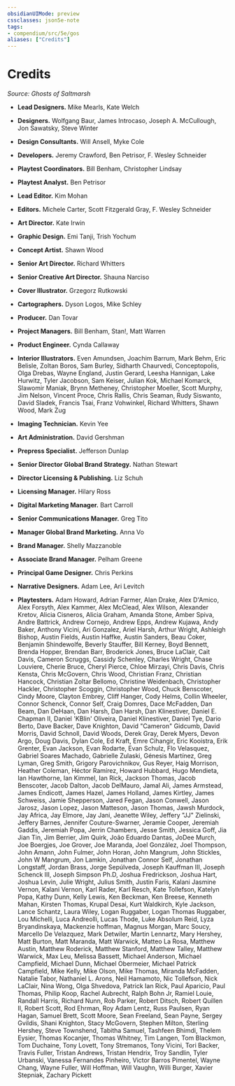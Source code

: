 ```yaml
---
obsidianUIMode: preview
cssclasses: json5e-note
tags:
- compendium/src/5e/gos
aliases: ["Credits"]
---
```

# Credits
*Source: Ghosts of Saltmarsh* 

- **Lead Designers.** Mike Mearls, Kate Welch  
- **Designers.** Wolfgang Baur, James Introcaso, Joseph A. McCullough, Jon Sawatsky, Steve Winter  
- **Design Consultants.** Will Ansell, Myke Cole  
- **Developers.** Jeremy Crawford, Ben Petrisor, F. Wesley Schneider  
- **Playtest Coordinators.** Bill Benham, Christopher Lindsay  
- **Playtest Analyst.** Ben Petrisor  
- **Lead Editor.** Kim Mohan  
- **Editors.** Michele Carter, Scott Fitzgerald Gray, F. Wesley Schneider  
- **Art Director.** Kate Irwin  
- **Graphic Design.** Emi Tanji, Trish Yochum  
- **Concept Artist.** Shawn Wood  
- **Senior Art Director.** Richard Whitters  
- **Senior Creative Art Director.** Shauna Narciso  
- **Cover Illustrator.** Grzegorz Rutkowski  
- **Cartographers.** Dyson Logos, Mike Schley  
- **Producer.** Dan Tovar  
- **Project Managers.** Bill Benham, Stan!, Matt Warren  
- **Product Engineer.** Cynda Callaway  
- **Interior Illustrators.** Even Amundsen, Joachim Barrum, Mark Behm, Eric Belisle, Zoltan Boros, Sam Burley, Sidharth Chaurvedi, Conceptopolis, Olga Drebas, Wayne England, Justin Gerard, Leesha Hannigan, Lake Hurwitz, Tyler Jacobson, Sam Keiser, Julian Kok, Michael Komarck, Slawomir Maniak, Brynn Metheney, Christopher Moeller, Scott Murphy, Jim Nelson, Vincent Proce, Chris Rallis, Chris Seaman, Rudy Siswanto, David Sladek, Francis Tsai, Franz Vohwinkel, Richard Whitters, Shawn Wood, Mark Zug  
- **Imaging Technician.** Kevin Yee  
- **Art Administration.** David Gershman  
- **Prepress Specialist.** Jefferson Dunlap  
- **Senior Director Global Brand Strategy.** Nathan Stewart  
- **Director Licensing & Publishing.** Liz Schuh  
- **Licensing Manager.** Hilary Ross  
- **Digital Marketing Manager.** Bart Carroll  
- **Senior Communications Manager.** Greg Tito  
- **Manager Global Brand Marketing.** Anna Vo  
- **Brand Manager.** Shelly Mazzanoble  
- **Associate Brand Manager.** Pelham Greene  
- **Principal Game Designer.** Chris Perkins  
- **Narrative Designers.** Adam Lee, Ari Levitch  

- **Playtesters.** Adam Howard, Adrian Farmer, Alan Drake, Alex D'Amico, Alex Forsyth, Alex Kammer, Alex McClead, Alex Wilson, Alexander Kretov, Alicia Cisneros, Alicia Graham, Amanda Stone, Amber Spiva, Andre Battrick, Andrew Cornejo, Andrew Epps, Andrew Kujawa, Andy Baker, Anthony Vicini, Ari Gonzalez, Ariel Harsh, Arthur Wright, Ashleigh Bishop, Austin Fields, Austin Haffke, Austin Sanders, Beau Coker, Benjamin Shindewolfe, Beverly Stauffer, Bill Kerney, Boyd Bennett, Brenda Hopper, Brendan Barr, Broderick Jones, Bruce LaClair, Cait Davis, Cameron Scruggs, Cassidy Schenley, Charles Wright, Chase Louviere, Cherie Bruce, Cheryl Pierce, Chloe Mirzayi, Chris Davis, Chris Kensta, Chris McGovern, Chris Wood, Christian Franz, Christian Hancock, Christian Zoltar Bellomo, Christine Weidenbach, Christopher Hackler, Christopher Scoggin, Christopher Wood, Chuck Benscoter, Cindy Moore, Clayton Embrey, Cliff Hanger, Cody Helms, Collin Wheeler, Connor Schenck, Connor Self, Craig Domres, Dace McFadden, Dan Beam, Dan DeHaan, Dan Harsh, Dan Harsh, Dan Klinestiver, Daniel E. Chapman II, Daniel 'KBlin' Oliveira, Daniel Klinestiver, Daniel Tye, Dario Berto, Dave Backer, Dave Knighton, David "Cameron" Gidcumb, David Morris, David Schnoll, David Woods, Derek Gray, Derek Myers, Devon Argo, Doug Davis, Dylan Cole, Ed Kraft, Emre Cihangir, Eric Kooistra, Erik Grenter, Evan Jackson, Evan Rodarte, Evan Schulz, Flo Velasquez, Gabriel Soares Machado, Gabrielle Zulaski, Génesis Martínez, Greg Lyman, Greg Smith, Grigory Parovichnikov, Gus Reyer, Haig Morrison, Heather Coleman, Héctor Ramírez, Howard Hubbard, Hugo Mendieta, Ian Hawthorne, Ian Kimmel, Ian Rick, Jackson Thomas, Jacob Benscoter, Jacob Dalton, Jacob DelMauro, Jamal Ali, James Armstead, James Endicott, James Hazel, James Holland, James Kirtley, James Schweiss, Jamie Shepperson, Jared Fegan, Jason Conwell, Jason Jarosz, Jason Lopez, Jason Matteson, Jason Thomas, Jawsh Murdock, Jay Africa, Jay Elmore, Jay Jani, Jeanette Wiley, Jeffery "JJ" Zielinski, Jeffery Barnes, Jennifer Couture-Swarner, Jeramie Cooper, Jeremiah Gaddis, Jeremiah Popa, Jerrin Chambers, Jesse Smith, Jessica Goff, Jia Jian Tin, Jim Berrier, Jim Quirk, João Eduardo Dantas, JoDee Murch, Joe Boergjes, Joe Grover, Joe Maranda, Joel González, Joel Thompson, John Amann, John Fulmer, John Horan, John Mangrum, John Stickles, John W Mangrum, Jon Lamkin, Jonathan Connor Self, Jonathan Longstaff, Jordan Brass, Jorge Sepúlveda, Joseph Kauffman III, Joseph Schenck III, Joseph Simpson Ph.D, Joshua Fredrickson, Joshua Hart, Joshua Levin, Julie Wright, Julius Smith, Justin Faris, Kalani Jasmine Vernon, Kalani Vernon, Karl Rader, Karl Resch, Kate Tollefson, Katelyn Popa, Kathy Dunn, Kelly Lewis, Ken Beckman, Ken Breese, Kenneth Mahan, Kirsten Thomas, Krupal Desai, Kurt Waldkirch, Kyle Jackson, Lance Schantz, Laura Wiley, Logan Ruggaber, Logan Thomas Ruggaber, Lou Michelli, Luca Andreolli, Lucas Thode, Luke Absolum Reid, Lyza Bryandinskaya, Mackenzie hoffman, Magnus Morgan, Marc Soucy, Marcello De Velazquez, Mark Detwiler, Martin Lennartz, Mary Hershey, Matt Burton, Matt Maranda, Matt Warwick, Matteo La Rosa, Matthew Austin, Matthew Roderick, Matthew Stanford, Matthew Talley, Matthew Warwick, Max Leu, Melissa Bassett, Michael Anderson, Michael Campfield, Michael Dunn, Michael Obermeier, Michael Patrick Campfield, Mike Kelly, Mike Olson, Mike Thomas, Miranda McFadden, Natalie Tabor, Nathaniel L. Arons, Neil Hamamoto, Nic Tollefson, Nick LaClair, Nina Wong, Olga Shvedova, Patrick Ian Rick, Paul Aparicio, Paul Thomas, Philip Koop, Rachel Aubrecht, Ralph Bohn Jr, Ramiel Louie, Randall Harris, Richard Nunn, Rob Parker, Robert Ditsch, Robert Quillen II, Robert Scott, Rod Ehrman, Roy Adam Lentz, Russ Paulsen, Ryan Hagan, Samuel Brett, Scott Moore, Sean Freeland, Sean Payne, Sergey Gvildis, Shani Knighton, Stacy McGovern, Stephen Milton, Sterling Hershey, Steve Townshend, Tabitha Samuel, Tashfeen Bhimdi, Thelem Eysier, Thomas Kocanjer, Thomas Whitney, Tim Langen, Tom Blackmon, Tom Duchaine, Tony Lovett, Tony Stremanos, Tony Vicini, Tori Backer, Travis Fuller, Tristan Andrews, Tristan Hendrix, Troy Sandlin, Tyler Urbanski, Vanessa Fernandes Pinheiro, Victor Barros Pimentel, Wayne Chang, Wayne Fuller, Will Hoffman, Will Vaughn, Willi Burger, Xavier Stepniak, Zachary Pickett